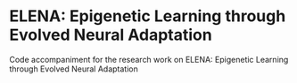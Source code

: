 # ELENA: Epigenetic Learning through Evolved Neural Adaptation
Code accompaniment for the research work on ELENA: Epigenetic Learning through Evolved Neural Adaptation
